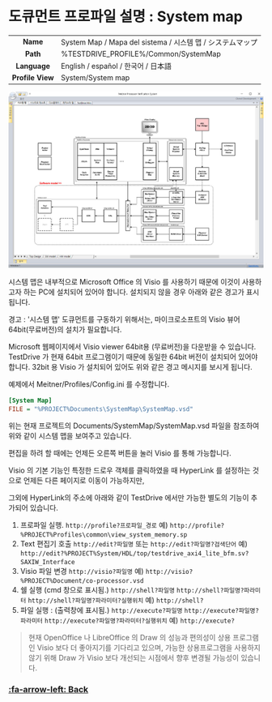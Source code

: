 # 도큐먼트 프로파일 설명 : System map

| | |
| :------------: | ------------ |
| **Name**  | System Map / Mapa del sistema / 시스템 맵 / システムマップ |
| **Path**  | %TESTDRIVE_PROFILE%/Common/SystemMap  |
| **Language**  | English / español / 한국어 / 日本語  |
| **Profile View** | System/System map  |

![system_map](img/Document_SystemMap.jpg)

 
시스템 맵은 내부적으로 Microsoft Office 의 Visio 를 사용하기 때문에 이것이 사용하고자 하는 PC에 설치되어 있어야 합니다.
설치되지 않을 경우 아래와 같은 경고가 표시됩니다.

경고 : '시스템 맵' 도큐먼트를 구동하기 위해서는, 마이크로소프트의 Visio 뷰어 64bit(무료버전)의 설치가 필요합니다.

Microsoft 웹페이지에서 Visio viewer 64bit용 (무료버전)을 다운받을 수 있습니다.
TestDrive 가 현재 64bit 프로그램이기 때문에 동일한 64bit 버전이 설치되어 있어야 합니다.
32bit 용 Visio 가 설치되어 있어도 위와 같은 경고 메시지를 보시게 됩니다.

예제에서 Meitner/Profiles/Config.ini 를 수정합니다.
```ini
[System Map]
FILE = "%PROJECT%Documents\SystemMap\SystemMap.vsd"
```
위는 현재 프로젝트의 Documents/SystemMap/SystemMap.vsd 파일을 참조하여 위와 같이 시스템 맵을 보여주고 있습니다.
 
편집을 하려 할 때에는 언제든 오른쪽 버튼을 눌러 Visio 를 통해 가능합니다.

 
Visio 의 기본 기능인 특정한 드로우 객체를 클릭하였을 때 HyperLink 를 설정하는 것으로 언제든 다른 페이지로 이동이 가능하지만,

그외에 HyperLink의 주소에 아래와 같이 TestDrive 에서만 가능한 별도의 기능이 추가되어 있습니다.

1. 프로파일 실행.
    `http://profile?프로파일_경로`
    예) `http://profile?%PROJECT%Profiles\common\view_system_memory.sp`
2. Text 편집기 호출
    `http://edit?파일명`
    또는
    `http://edit?파일명?검색단어`
    예) `http://edit?%PROJECT%System/HDL/top/testdrive_axi4_lite_bfm.sv?SAXIW_Interface`
3. Visio 파일 변경
    `http://visio?파일명`
    예) `http://visio?%PROJECT%Document/co-processor.vsd`
4. 쉘 실행 (cmd 창으로 표시됨.)
    `http://shell?파일명`
    `http://shell?파일명?파라미터`
    `http://shell?파일명?파라미터?실행위치`
    예) `http://shell?`
5. 파일 실행 : (출력창에 표시됨.)
    `http://execute?파일명`
    `http://execute?파일명?파라미터`
    `http://execute?파일명?파라미터?실행위치`
    예) `http://execute?`

> 현재 OpenOffice 나 LibreOffice 의 Draw 의 성능과 편의성이 상용 프로그램인 Visio 보다 더 좋아지기를 기다리고 있으며, 가능한 상용프로그램을 사용하지 않기 위해 Draw 가 Visio 보다 개선되는 시점에서 향후 변경될 가능성이 있습니다.

### [:fa-arrow-left: Back](?top.md)
